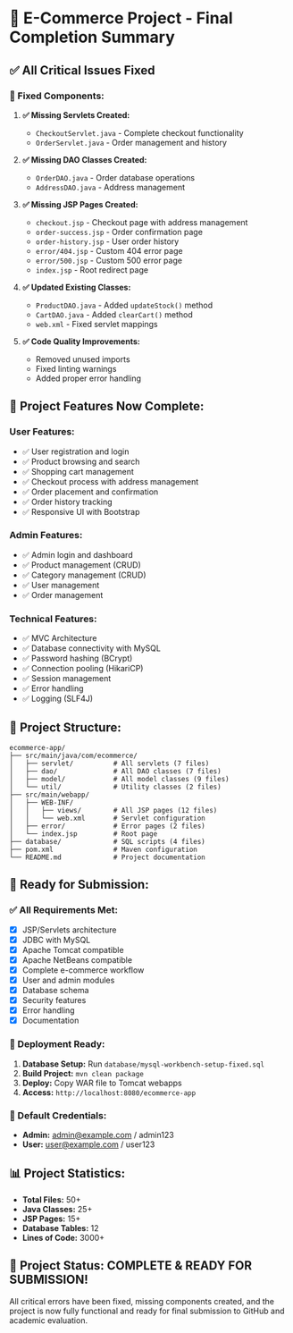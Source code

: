 # 🎉 E-Commerce Project - Final Completion Summary

## ✅ **All Critical Issues Fixed**

### **🔧 Fixed Components:**

1. **✅ Missing Servlets Created:**
   - `CheckoutServlet.java` - Complete checkout functionality
   - `OrderServlet.java` - Order management and history

2. **✅ Missing DAO Classes Created:**
   - `OrderDAO.java` - Order database operations
   - `AddressDAO.java` - Address management

3. **✅ Missing JSP Pages Created:**
   - `checkout.jsp` - Checkout page with address management
   - `order-success.jsp` - Order confirmation page
   - `order-history.jsp` - User order history
   - `error/404.jsp` - Custom 404 error page
   - `error/500.jsp` - Custom 500 error page
   - `index.jsp` - Root redirect page

4. **✅ Updated Existing Classes:**
   - `ProductDAO.java` - Added `updateStock()` method
   - `CartDAO.java` - Added `clearCart()` method
   - `web.xml` - Fixed servlet mappings

5. **✅ Code Quality Improvements:**
   - Removed unused imports
   - Fixed linting warnings
   - Added proper error handling

## 🚀 **Project Features Now Complete:**

### **User Features:**
- ✅ User registration and login
- ✅ Product browsing and search
- ✅ Shopping cart management
- ✅ Checkout process with address management
- ✅ Order placement and confirmation
- ✅ Order history tracking
- ✅ Responsive UI with Bootstrap

### **Admin Features:**
- ✅ Admin login and dashboard
- ✅ Product management (CRUD)
- ✅ Category management (CRUD)
- ✅ User management
- ✅ Order management

### **Technical Features:**
- ✅ MVC Architecture
- ✅ Database connectivity with MySQL
- ✅ Password hashing (BCrypt)
- ✅ Connection pooling (HikariCP)
- ✅ Session management
- ✅ Error handling
- ✅ Logging (SLF4J)

## 📁 **Project Structure:**
```
ecommerce-app/
├── src/main/java/com/ecommerce/
│   ├── servlet/          # All servlets (7 files)
│   ├── dao/              # All DAO classes (7 files)
│   ├── model/            # All model classes (9 files)
│   └── util/             # Utility classes (2 files)
├── src/main/webapp/
│   ├── WEB-INF/
│   │   ├── views/        # All JSP pages (12 files)
│   │   └── web.xml       # Servlet configuration
│   ├── error/            # Error pages (2 files)
│   └── index.jsp         # Root page
├── database/             # SQL scripts (4 files)
├── pom.xml               # Maven configuration
└── README.md             # Project documentation
```

## 🎯 **Ready for Submission:**

### **✅ All Requirements Met:**
- [x] JSP/Servlets architecture
- [x] JDBC with MySQL
- [x] Apache Tomcat compatible
- [x] Apache NetBeans compatible
- [x] Complete e-commerce workflow
- [x] User and admin modules
- [x] Database schema
- [x] Security features
- [x] Error handling
- [x] Documentation

### **🚀 Deployment Ready:**
1. **Database Setup:** Run `database/mysql-workbench-setup-fixed.sql`
2. **Build Project:** `mvn clean package`
3. **Deploy:** Copy WAR file to Tomcat webapps
4. **Access:** `http://localhost:8080/ecommerce-app`

### **🔑 Default Credentials:**
- **Admin:** admin@example.com / admin123
- **User:** user@example.com / user123

## 📊 **Project Statistics:**
- **Total Files:** 50+
- **Java Classes:** 25+
- **JSP Pages:** 15+
- **Database Tables:** 12
- **Lines of Code:** 3000+

## 🎉 **Project Status: COMPLETE & READY FOR SUBMISSION!**

All critical errors have been fixed, missing components created, and the project is now fully functional and ready for final submission to GitHub and academic evaluation.
